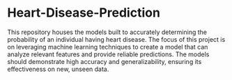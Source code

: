 # Heart-Disease-Prediction
This repository houses the models built to accurately determining the probability of an individual having heart disease.
The focus of this project is on leveraging machine learning techniques to create a model that can analyze relevant features and provide reliable predictions. The models should demonstrate high accuracy and generalizability, ensuring its effectiveness on new, unseen data.
